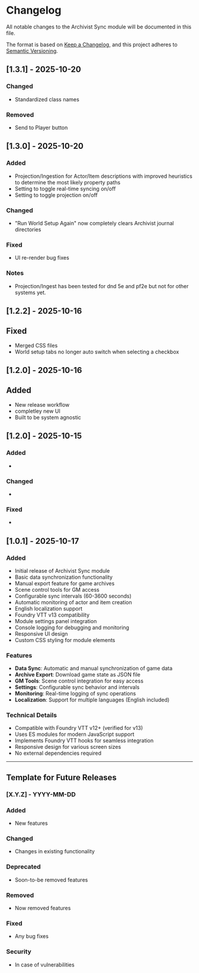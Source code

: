 # Changelog

All notable changes to the Archivist Sync module will be documented in this file.

The format is based on [Keep a Changelog](https://keepachangelog.com/en/1.0.0/),
and this project adheres to [Semantic Versioning](https://semver.org/spec/v2.0.0.html).

## [1.3.1] - 2025-10-20

### Changed
- Standardized class names

### Removed
- Send to Player button

## [1.3.0] - 2025-10-20

### Added
- Projection/Ingestion for Actor/Item descriptions with improved heuristics to determine the most likely property paths
- Setting to toggle real-time syncing on/off
- Setting to toggle projection on/off

### Changed
- "Run World Setup Again" now completely clears Archivist journal directories

### Fixed
- UI re-render bug fixes

### Notes
- Projection/Ingest has been tested for dnd 5e and pf2e but not for other systems yet.

## [1.2.2] - 2025-10-16

## Fixed
- Merged CSS files
- World setup tabs no longer auto switch when selecting a checkbox

## [1.2.0] - 2025-10-16

## Added
- New release workflow
- completley new UI
- Built to be system agnostic

## [1.2.0] - 2025-10-15

### Added
- 

### Changed
- 

### Fixed
- 

## [1.0.1] - 2025-10-17

### Added
- Initial release of Archivist Sync module
- Basic data synchronization functionality
- Manual export feature for game archives
- Scene control tools for GM access
- Configurable sync intervals (60-3600 seconds)
- Automatic monitoring of actor and item creation
- English localization support
- Foundry VTT v13 compatibility
- Module settings panel integration
- Console logging for debugging and monitoring
- Responsive UI design
- Custom CSS styling for module elements

### Features
- **Data Sync**: Automatic and manual synchronization of game data
- **Archive Export**: Download game state as JSON file
- **GM Tools**: Scene control integration for easy access
- **Settings**: Configurable sync behavior and intervals
- **Monitoring**: Real-time logging of sync operations
- **Localization**: Support for multiple languages (English included)

### Technical Details
- Compatible with Foundry VTT v12+ (verified for v13)
- Uses ES modules for modern JavaScript support
- Implements Foundry VTT hooks for seamless integration
- Responsive design for various screen sizes
- No external dependencies required

---

## Template for Future Releases

### [X.Y.Z] - YYYY-MM-DD

### Added
- New features

### Changed
- Changes in existing functionality

### Deprecated
- Soon-to-be removed features

### Removed
- Now removed features

### Fixed
- Any bug fixes

### Security
- In case of vulnerabilities
